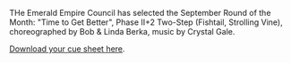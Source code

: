 THe Emerald Empire Council has selected the September Round of the Month:
"Time to Get Better", Phase II+2 Two-Step (Fishtail, Strolling Vine), choreographed by Bob & Linda Berka, music by Crystal Gale.

[Download your cue sheet here](https://www.roundalab.org/CuesheetsDL2/TIME%20TO%20GET%20BETTER%2C%20Berka%2C%20B%26L__2%2B2.pdf).

